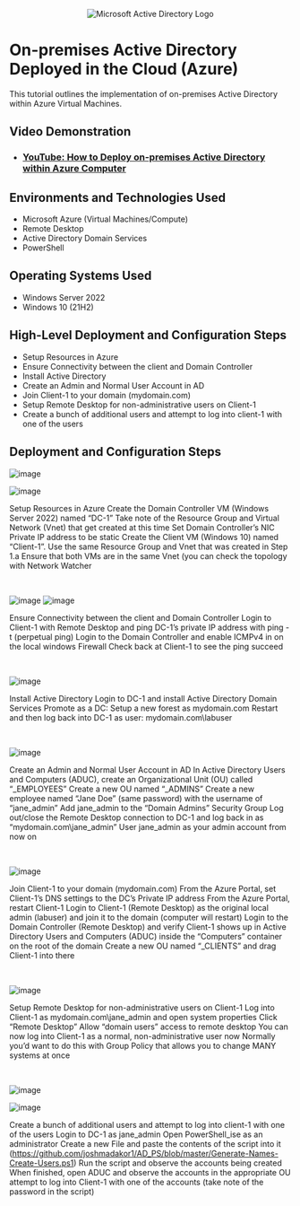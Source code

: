 <p align="center">
<img src="https://i.imgur.com/pU5A58S.png" alt="Microsoft Active Directory Logo"/>
</p>

<h1>On-premises Active Directory Deployed in the Cloud (Azure)</h1>
This tutorial outlines the implementation of on-premises Active Directory within Azure Virtual Machines.<br />


<h2>Video Demonstration</h2>

- ### [YouTube: How to Deploy on-premises Active Directory within Azure Computer](https://youtu.be/lzHRxxSmQXc?si=FYS7u3gO2KORA14a)

<h2>Environments and Technologies Used</h2>

- Microsoft Azure (Virtual Machines/Compute)
- Remote Desktop
- Active Directory Domain Services
- PowerShell

<h2>Operating Systems Used </h2>

- Windows Server 2022
- Windows 10 (21H2)

<h2>High-Level Deployment and Configuration Steps</h2>

- Setup Resources in Azure
- Ensure Connectivity between the client and Domain Controller
- Install Active Directory
- Create an Admin and Normal User Account in AD
- Join Client-1 to your domain (mydomain.com)
- Setup Remote Desktop for non-administrative users on Client-1
- Create a bunch of additional users and attempt to log into client-1 with one of the users

<h2>Deployment and Configuration Steps</h2>

![image](https://github.com/kayetech84/configure-ad/assets/153541024/fd7cfe53-991b-4545-b40f-61326a9cf7dd)

![image](https://github.com/kayetech84/configure-ad/assets/153541024/c3f10ed3-07a8-4378-9d91-30b1615393df)

<p>
Setup Resources in Azure
Create the Domain Controller VM (Windows Server 2022) named “DC-1”
Take note of the Resource Group and Virtual Network (Vnet) that get created at this time
Set Domain Controller’s NIC Private IP address to be static
Create the Client VM (Windows 10) named “Client-1”. Use the same Resource Group and Vnet that was created in Step 1.a
Ensure that both VMs are in the same Vnet (you can check the topology with Network Watcher

</p>
<br />

![image](https://github.com/kayetech84/configure-ad/assets/153541024/5908f5b0-fc4f-440e-92c5-e0b9bcfaada7)
![image](https://github.com/kayetech84/configure-ad/assets/153541024/b177610c-922e-4123-ba09-e180aa12dcc0)



<p>
Ensure Connectivity between the client and Domain Controller
Login to Client-1 with Remote Desktop and ping DC-1’s private IP address with ping -t <ip address> (perpetual ping)
Login to the Domain Controller and enable ICMPv4 in on the local windows Firewall
Check back at Client-1 to see the ping succeed

</p>
<br />

<p>

![image](https://github.com/kayetech84/configure-ad/assets/153541024/1c833771-e708-492b-a44e-be2e972e428f)

<p>
Install Active Directory
Login to DC-1 and install Active Directory Domain Services
Promote as a DC: Setup a new forest as mydomain.com 
Restart and then log back into DC-1 as user: mydomain.com\labuser
</p>
<br />

<p>


![image](https://github.com/kayetech84/configure-ad/assets/153541024/548a8732-98ca-4ece-9960-5b39626f8992)
<p>
Create an Admin and Normal User Account in AD
In Active Directory Users and Computers (ADUC), create an Organizational Unit (OU) called “_EMPLOYEES”
Create a new OU named “_ADMINS”
Create a new employee named “Jane Doe” (same password) with the username of “jane_admin”
Add jane_admin to the “Domain Admins” Security Group
Log out/close the Remote Desktop connection to DC-1 and log back in as “mydomain.com\jane_admin”
User jane_admin as your admin account from now on

</p>
<br />


<p>

![image](https://github.com/kayetech84/configure-ad/assets/153541024/aef95fbd-e45c-4de9-974c-c4de946076a5)

</p>
Join Client-1 to your domain (mydomain.com)
From the Azure Portal, set Client-1’s DNS settings to the DC’s Private IP address
From the Azure Portal, restart Client-1
Login to Client-1 (Remote Desktop) as the original local admin (labuser) and join it to the domain (computer will restart)
Login to the Domain Controller (Remote Desktop) and verify Client-1 shows up in Active Directory Users and Computers (ADUC) inside the “Computers” container on the root of the domain
Create a new OU named “_CLIENTS” and drag Client-1 into there

</p>
<br />


![image](https://github.com/kayetech84/configure-ad/assets/153541024/aa0a3b87-8cfe-4b68-b94f-4239c31fe0c5)

<p>
Setup Remote Desktop for non-administrative users on Client-1
Log into Client-1 as mydomain.com\jane_admin and open system properties
Click “Remote Desktop”
Allow “domain users” access to remote desktop
You can now log into Client-1 as a normal, non-administrative user now
Normally you’d want to do this with Group Policy that allows you to change MANY systems at once 

</p>
<br />


<p>

![image](https://github.com/kayetech84/configure-ad/assets/153541024/0606abe4-1c0d-4040-8a2e-615e7f53a3d6)

![image](https://github.com/kayetech84/configure-ad/assets/153541024/245f1c67-b599-4418-8516-1f06eb4a4afe)

Create a bunch of additional users and attempt to log into client-1 with one of the users
Login to DC-1 as jane_admin
Open PowerShell_ise as an administrator
Create a new File and paste the contents of the script into it (https://github.com/joshmadakor1/AD_PS/blob/master/Generate-Names-Create-Users.ps1)
Run the script and observe the accounts being created
When finished, open ADUC and observe the accounts in the appropriate OU
attempt to log into Client-1 with one of the accounts (take note of the password in the script)


</p>
<br />


